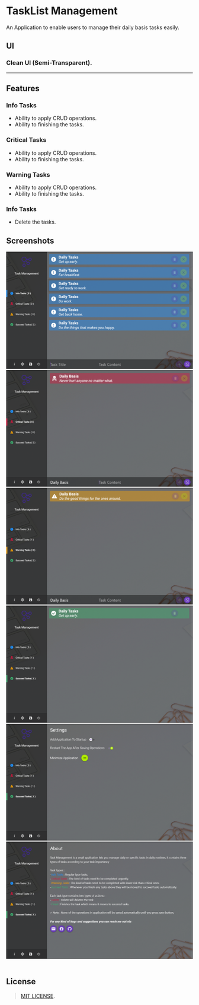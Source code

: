 # TaskList Management
An Application to enable users to manage their daily basis tasks easily.

## UI

### Clean UI (Semi-Transparent).

___

## Features


### Info Tasks
- Ability to apply CRUD operations.
- Ability to finishing the tasks.

### Critical Tasks
- Ability to apply CRUD operations.
- Ability to finishing the tasks.

### Warning Tasks
- Ability to apply CRUD operations.
- Ability to finishing the tasks.

### Info Tasks
- Delete the tasks.

## Screenshots

<div align="center">

<img alt="Info Tasks" src="./Screenshots/InfoTasks.png">
                          
<img alt="Critical Tasks" src="./Screenshots/CriticalTasks.png">
                          
<img alt="Warning Tasks" src="./Screenshots/WarningTasks.png">
                           
<img alt="Succeed Tasks" src="./Screenshots/SucceedTasks.png">
                           
<img alt="Settings" src="./Screenshots/Settings.png">
   
<img alt="About" src="./Screenshots/About.png">

</div>

<br>

## License

> [MIT LICENSE](./LICENSE).